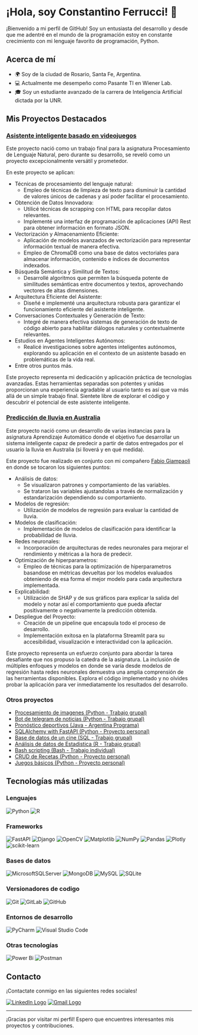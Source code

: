 # ¡Hola, soy Constantino Ferrucci! 👋

¡Bienvenido a mi perfil de GitHub! Soy un entusiasta del desarrollo y desde que me adentré en el mundo de la programación estoy en constante crecimiento con mi lenguaje favorito de programación, Python.

## Acerca de mí

- 🌍 Soy de la ciudad de Rosario, Santa Fe, Argentina.
- 💻 Actualmente me desempeño como Pasante TI en Wiener Lab.
- 🎓 Soy un estudiante avanzado de la carrera de Inteligencia Artificial dictada por la UNR.

## Mis Proyectos Destacados

### [Asistente inteligente basado en videojuegos](https://github.com/TinoFerrucci/NLP_Final_Project)
Este proyecto nació como un trabajo final para la asignatura Procesamiento de Lenguaje Natural, pero durante su desarrollo, se reveló como un proyecto excepcionalmente versátil y prometedor.

En este proyecto se aplican:

* Técnicas de procesamiento del lenguaje natural:
  * Empleo de técnicas de limpieza de texto para disminuir la cantidad de valores únicos de cadenas y así poder facilitar el procesamiento.
* Obtención de Datos Innovadora:
  * Utilicé técnicas de scrapping con HTML para recopilar datos relevantes.
  * Implementé una interfaz de programación de aplicaciones (API) Rest para obtener información en formato JSON.
* Vectorización y Almacenamiento Eficiente:
  * Aplicación de modelos avanzados de vectorización para representar información textual de manera efectiva.
  * Empleo de ChromaDB como una base de datos vectoriales para almacenar información, contenido e índices de documentos indexados.
* Búsqueda Semántica y Similitud de Textos:
  * Desarrollé algoritmos que permiten la búsqueda potente de similitudes semánticas entre documentos y textos, aprovechando vectores de altas dimensiones.
* Arquitectura Eficiente del Asistente:
  * Diseñé e implementé una arquitectura robusta para garantizar el funcionamiento eficiente del asistente inteligente.
* Conversaciones Contextuales y Generación de Texto:
  * Integré de manera efectiva sistemas de generación de texto de código abierto para habilitar diálogos naturales y contextualmente relevantes.
* Estudios en Agentes Inteligentes Autónomos:
  * Realicé investigaciones sobre agentes inteligentes autónomos, explorando su aplicación en el contexto de un asistente basado en problemáticas de la vida real.
* Entre otros puntos más.

Este proyecto representa mi dedicación y aplicación práctica de tecnologías avanzadas. Estas herramientas separadas son potentes y unidas proporcionan una experiencia agradable al usuario tanto es así que va más allá de un simple trabajo final. Sientete libre de explorar el código y descubrir el potencial de este asistente inteligente.

### [Predicción de lluvia en Australia](https://github.com/Shannon-21/Aprendizaje_Automatico_1)
Este proyecto nació como un desarrollo de varias instancias para la asignatura Aprendizaje Automático donde el objetivo fue desarrollar un sistema inteligente capaz de predecir a partir de datos entregados por el usuario la lluvia en Australia (si lloverá y en qué medida).

Este proyecto fue realizado en conjunto con mi compañero [Fabio Giampaoli](https://github.com/Shannon-21) en donde se tocaron los siguientes puntos:

* Análisis de datos:
  * Se visualizaron patrones y comportamiento de las variables.
  * Se trataron las variables ajustandolas a través de normalización y estandarización dependiendo su comportamiento.
* Modelos de regresión:
  * Utilización de modelos de regresión para evaluar la cantidad de lluvia.
* Modelos de clasificación:
  * Implementación de modelos de clasificación para identificar la probabilidad de lluvia.
* Redes neuronales:
  * Incorporación de arquitecturas de redes neuronales para mejorar el rendimiento y métricas a la hora de predecir.
* Optimización de hiperparametros:
  * Empleo de técnicas para la optimización de hiperparametros basandose en métricas devueltas por los modelos evaluados obteniendo de esa forma el mejor modelo para cada arquitectura implementada.
* Explicabilidad:
  * Utilización de SHAP y de sus gráficos para explicar la salida del modelo y notar así el comportamiento que pueda afectar positivamente o negativamente la predicción obtenida.
* Despliegue del Proyecto:
  * Creación de un pipeline que encapsula todo el proceso de desarrollo.
  * Implementación exitosa en la plataforma Streamlit para su accesibilidad, visualización e interactividad con la aplicación.

Este proyecto representa un esfuerzo conjunto para abordar la tarea desafiante que nos propuso la catedra de la asignatura. La inclusión de múltiples enfoques y modelos en donde se varía desde modelos de regresión hasta redes neuronales demuestra una amplia comprensión de las herramientas disponibles. Explora el código implementado y no olvides probar la aplicación para ver inmediatamente los resultados del desarrollo.

### Otros proyectos
* [Procesamiento de imagenes (Python - Trabajo grupal)](https://github.com/Shannon-21/TP_Procesamiento_Imagenes)
* [Bot de telegram de noticias (Python - Trabajo grupal)](https://github.com/Shannon-21/NLP_TP1)
* [Pronóstico deportivos (Java - Argentina Programa)](https://github.com/AlexLopezz/JAVA-Proyecto_Pronosticos-Deportivos)
* [SQLAlchemy with FastAPI (Python - Proyecto personal)](https://github.com/TinoFerrucci/sqlalchemy_with_fastapi)
* [Base de datos de un cine (SQL - Trabajo grupal)](https://github.com/Shannon-21/TUIA_BD_TP1)
* [Análisis de datos de Estadistica (R - Trabajo grupal)](https://github.com/Simon890/estadistica_tp1)
* [Bash scripting (Bash - Trabajo individual)](https://github.com/TinoFerrucci/tp-entorno)
* [CRUD de Recetas (Python - Proyecto personal)](https://github.com/TinoFerrucci/CRUDProgram)
* [Juegos básicos (Python - Proyecto personal)](https://github.com/TinoFerrucci/PythonGames)

## Tecnologías más utilizadas

### Lenguajes
![Python](https://img.shields.io/badge/python-3670A0?style=for-the-badge&logo=python&logoColor=ffdd54)
![R](https://img.shields.io/badge/r-%23276DC3.svg?style=for-the-badge&logo=r&logoColor=white)

### Frameworks
![FastAPI](https://img.shields.io/badge/FastAPI-005571?style=for-the-badge&logo=fastapi)
![Django](https://img.shields.io/badge/django-%23092E20.svg?style=for-the-badge&logo=django&logoColor=white)
![OpenCV](https://img.shields.io/badge/opencv-%23white.svg?style=for-the-badge&logo=opencv&logoColor=white)
![Matplotlib](https://img.shields.io/badge/Matplotlib-%23ffffff.svg?style=for-the-badge&logo=Matplotlib&logoColor=black)
![NumPy](https://img.shields.io/badge/numpy-%23013243.svg?style=for-the-badge&logo=numpy&logoColor=white)
![Pandas](https://img.shields.io/badge/pandas-%23150458.svg?style=for-the-badge&logo=pandas&logoColor=white)
![Plotly](https://img.shields.io/badge/Plotly-%233F4F75.svg?style=for-the-badge&logo=plotly&logoColor=white)
![scikit-learn](https://img.shields.io/badge/scikit--learn-%23F7931E.svg?style=for-the-badge&logo=scikit-learn&logoColor=white)

### Bases de datos
![MicrosoftSQLServer](https://img.shields.io/badge/Microsoft%20SQL%20Server-CC2927?style=for-the-badge&logo=microsoft%20sql%20server&logoColor=white)
![MongoDB](https://img.shields.io/badge/MongoDB-%234ea94b.svg?style=for-the-badge&logo=mongodb&logoColor=white)
![MySQL](https://img.shields.io/badge/mysql-%2300f.svg?style=for-the-badge&logo=mysql&logoColor=white)
![SQLite](https://img.shields.io/badge/sqlite-%2307405e.svg?style=for-the-badge&logo=sqlite&logoColor=white)

### Versionadores de codigo
![Git](https://img.shields.io/badge/git-%23F05033.svg?style=for-the-badge&logo=git&logoColor=white)
![GitLab](https://img.shields.io/badge/gitlab-%23181717.svg?style=for-the-badge&logo=gitlab&logoColor=white)
![GitHub](https://img.shields.io/badge/github-%23121011.svg?style=for-the-badge&logo=github&logoColor=white)

### Entornos de desarrollo
![PyCharm](https://img.shields.io/badge/pycharm-143?style=for-the-badge&logo=pycharm&logoColor=black&color=black&labelColor=green)
![Visual Studio Code](https://img.shields.io/badge/Visual%20Studio%20Code-0078d7.svg?style=for-the-badge&logo=visual-studio-code&logoColor=white)

### Otras tecnologías
![Power Bi](https://img.shields.io/badge/power_bi-F2C811?style=for-the-badge&logo=powerbi&logoColor=black)
![Postman](https://img.shields.io/badge/Postman-FF6C37?style=for-the-badge&logo=postman&logoColor=white)

## Contacto
¡Contactate conmigo en las siguientes redes sociales!


[![LinkedIn Logo](https://img.shields.io/badge/LinkedIn-%230077B5.svg?&style=flat-square&logo=linkedin&logoColor=white)](https://www.linkedin.com/in/constantino-ferrucci-7574121a9/) 
[![Gmail Logo](https://img.shields.io/badge/-Gmail-c14438?style=flat-square&logo=Gmail&logoColor=white)](mailto:constantinoferrucci@gmail.com)

---

¡Gracias por visitar mi perfil! Espero que encuentres interesantes mis proyectos y contribuciones.
